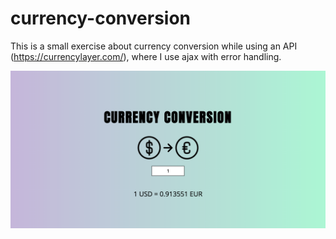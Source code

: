 # currency-conversion

This is a small exercise about currency conversion while using an API (https://currencylayer.com/), where I use ajax with error handling.


![Image](img/capa_github_project-currency-conversion.png)
